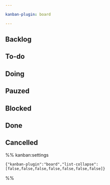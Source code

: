 ```yaml
---

kanban-plugin: board

---
```


## Backlog



## To-do



## Doing



## Pauzed



## Blocked



## Done



## Cancelled





%% kanban:settings
```
{"kanban-plugin":"board","list-collapse":[false,false,false,false,false,false,false]}
```
%%